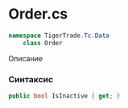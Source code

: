 
# Order.cs
```csharp
namespace TigerTrade.Tc.Data  
    class Order
```

Описание

### Синтаксис
```csharp
public bool IsInactive { get; }
```
